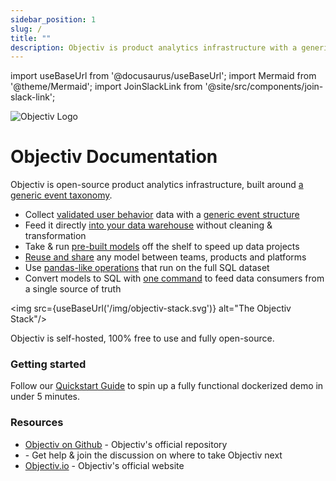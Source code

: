 ```yaml
---
sidebar_position: 1
slug: /
title: ""
description: Objectiv is product analytics infrastructure with a generic event taxonomy. Capture validated user behavior data straight into your data warehouse, and speed up product analytics projects with pre-built and reusable models.
---
```


import useBaseUrl from '@docusaurus/useBaseUrl';
import Mermaid from '@theme/Mermaid';
import JoinSlackLink from '@site/src/components/join-slack-link';

![Objectiv Logo](/img/logo-objectiv-large.svg "Objectiv Documentation")

# Objectiv Documentation

Objectiv is open-source product analytics infrastructure, built around [a generic event taxonomy](/taxonomy/introduction.md).


* Collect [validated user behavior](/tracking/core-concepts/validation.md) data with a [generic event structure](/taxonomy/introduction.md)
* Feed it directly [into your data warehouse](/tracking/collector/introduction.md) without cleaning & transformation
* Take & run [pre-built models](/modeling/example_notebooks.mdx) off the shelf to speed up data projects
* [Reuse and share](/taxonomy/introduction.md) any model between teams, products and platforms
* Use [pandas-like operations](/modeling/bach.mdx) that run on the full SQL dataset
* Convert models to SQL with [one command](/modeling/DataFrame/bach.DataFrame.view_sql#bach.DataFrame.view_sql) to feed data consumers from a single source of truth

<img src={useBaseUrl('/img/objectiv-stack.svg')} alt="The Objectiv Stack"/>

Objectiv is self-hosted, 100% free to use and fully open-source. 


### Getting started

Follow our [Quickstart Guide](/home/quickstart-guide.md) to spin up a fully functional dockerized demo in under 5 minutes.

### Resources

* [Objectiv on Github](https://github.com/objectiv/objectiv-analytics) - Objectiv's official repository
* <JoinSlackLink linkText='Objectiv on Slack' /> - Get help & join the discussion on where to take Objectiv next
* [Objectiv.io](https://objectiv.io) - Objectiv's official website
